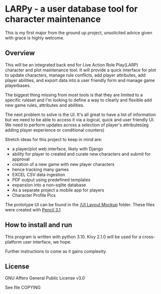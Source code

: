 <h1>LARPy - a user database tool for character maintenance</h1>
<p>This is my first major from the ground up project, unsolicited advice given with grace is highly welcome. </p>
<h2>Overview</h2>
<p>This will be an integrated back end for Live Action Role Play(LARP) character
    and plot maintenance tool. It will provide a quick interface for plot to update characters,
    manage rule conflicts, add player attributes, add player abilities, and export data into 
    a user friendly form and manage game playerbases.</p>
<p>The biggest thing missing from most tools is that they are limited to a specific ruleset 
    and I'm looking to define a way to clearly and flexible add new game rules, attributes 
    and abilities.</p>
<p>The next problem to solve is the UI. It's all great to have a list of information but we 
    need to be able to access it via a logical, quick and user friendly UI. We need to perform 
    updates across a selection of player's attributes(eg adding player experience or conditional 
    counters)</p>
<p>Stretch ideas for this project to keep in mind are:</p>
<ul>
    <li>a player/plot web interface, likely with Django</li> 
    <li>ability for player to created and curate new characters and submit for approval</li>
    <li>creation of a new game with new player characters</li>
    <li>hence tracking many games</li>
    <li>EXCEL CSV data ingestion</li>
    <li>PDF output using predefined templates</li>
    <li>expansion into a non-sqlite database</li>
    <li>As a separate project a mobile app for players</li>
    <li>Character Profile Pics</li>
</ul>
<p>The prototype UI can be found in the <a href="https://github.com/PeteCad/LARPy/tree/main/UI Layout Mockup/">
    /UI Layout Mockup</a> folder. These files were created with <a href="https://github.com/evolus/pencil">Pencil 3.1</a></p>
<h2>How to install and run</h2>
<p>This program is written with python 3.10. Kivy 2.1.0 will be used for a cross-platform user interface, we hope.</p>
<p>Further instructions to come as it gains complexity.</p>

<h2>License</h2>
<p>GNU Affero General Public License v3.0</p>
<p>See file COPYING

